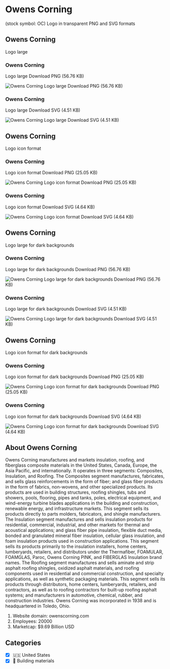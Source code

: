 # Owens Corning
 (stock symbol: OC) Logo in transparent PNG and SVG formats

## Owens Corning
 Logo large

### Owens Corning
 Logo large Download PNG (56.76 KB)

![Owens Corning
 Logo large Download PNG (56.76 KB)](/img/orig/OC_BIG-b8ec7675.png)

### Owens Corning
 Logo large Download SVG (4.51 KB)

![Owens Corning
 Logo large Download SVG (4.51 KB)](/img/orig/OC_BIG-4e6cbc38.svg)

## Owens Corning
 Logo icon format

### Owens Corning
 Logo icon format Download PNG (25.05 KB)

![Owens Corning
 Logo icon format Download PNG (25.05 KB)](/img/orig/OC-684de111.png)

### Owens Corning
 Logo icon format Download SVG (4.64 KB)

![Owens Corning
 Logo icon format Download SVG (4.64 KB)](/img/orig/OC-86f2aff5.svg)

## Owens Corning
 Logo large for dark backgrounds

### Owens Corning
 Logo large for dark backgrounds Download PNG (56.76 KB)

![Owens Corning
 Logo large for dark backgrounds Download PNG (56.76 KB)](/img/orig/OC_BIG.D-8b6af735.png)

### Owens Corning
 Logo large for dark backgrounds Download SVG (4.51 KB)

![Owens Corning
 Logo large for dark backgrounds Download SVG (4.51 KB)](/img/orig/OC_BIG.D-60166b54.svg)

## Owens Corning
 Logo icon format for dark backgrounds

### Owens Corning
 Logo icon format for dark backgrounds Download PNG (25.05 KB)

![Owens Corning
 Logo icon format for dark backgrounds Download PNG (25.05 KB)](/img/orig/OC.D-1a7f978b.png)

### Owens Corning
 Logo icon format for dark backgrounds Download SVG (4.64 KB)

![Owens Corning
 Logo icon format for dark backgrounds Download SVG (4.64 KB)](/img/orig/OC.D-5c11b92f.svg)

## About Owens Corning


Owens Corning manufactures and markets insulation, roofing, and fiberglass composite materials in the United States, Canada, Europe, the Asia Pacific, and internationally. It operates in three segments: Composites, Insulation, and Roofing. The Composites segment manufactures, fabricates, and sells glass reinforcements in the form of fiber; and glass fiber products in the form of fabrics, non-wovens, and other specialized products. Its products are used in building structures, roofing shingles, tubs and showers, pools, flooring, pipes and tanks, poles, electrical equipment, and wind-energy turbine blades applications in the building and construction, renewable energy, and infrastructure markets. This segment sells its products directly to parts molders, fabricators, and shingle manufacturers. The Insulation segment manufactures and sells insulation products for residential, commercial, industrial, and other markets for thermal and acoustical applications; and glass fiber pipe insulation, flexible duct media, bonded and granulated mineral fiber insulation, cellular glass insulation, and foam insulation products used in construction applications. This segment sells its products primarily to the insulation installers, home centers, lumberyards, retailers, and distributors under the Thermafiber, FOAMULAR, FOAMGLAS, Paroc, Owens Corning PINK, and FIBERGLAS Insulation brand names. The Roofing segment manufactures and sells aminate and strip asphalt roofing shingles, oxidized asphalt materials, and roofing components used in residential and commercial construction, and specialty applications, as well as synthetic packaging materials. This segment sells its products through distributors, home centers, lumberyards, retailers, and contractors, as well as to roofing contractors for built-up roofing asphalt systems; and manufacturers in automotive, chemical, rubber, and construction industries. Owens Corning was incorporated in 1938 and is headquartered in Toledo, Ohio.

1. Website domain: owenscorning.com
2. Employees: 20000
3. Marketcap: $9.69 Billion USD


## Categories
- [x] 🇺🇸 United States
- [x] 🧱 Building materials
